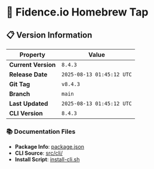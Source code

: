 # 🍺 Fidence.io Homebrew Tap

## 📋 Version Information

| Property | Value |
|----------|-------|
| **Current Version** | `8.4.3` |
| **Release Date** | `2025-08-13 01:45:12 UTC` |
| **Git Tag** | `v8.4.3` |
| **Branch** | `main` |
| **Last Updated** | `2025-08-13 01:45:12 UTC` |
| **CLI Version** | `8.4.3` |

### 📚 Documentation Files
- **Package Info**: [package.json](package.json)
- **CLI Source**: [src/cli/](src/cli/)
- **Install Script**: [install-cli.sh](install-cli.sh)



